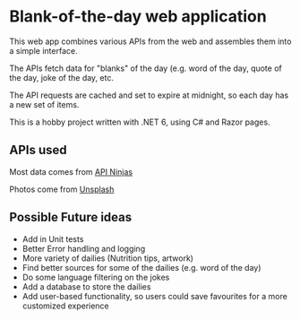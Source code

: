 # Blank-of-the-day web application

This web app combines various APIs from the web and assembles them into a simple interface. 

The APIs fetch data for "blanks" of the day (e.g. word of the day, quote of the day, joke of the day, etc.

The API requests are cached and set to expire at midnight, so each day has a new set of items. 

This is a hobby project written with .NET 6, using C# and Razor pages.


## APIs used

Most data comes from [API Ninjas](https://api-ninjas.com/)

Photos come from [Unsplash](https://api-ninjas.com/)

## Possible Future ideas
- Add in Unit tests
- Better Error handling and logging
- More variety of dailies (Nutrition tips, artwork)
- Find better sources for some of the dailies (e.g. word of the day)
- Do some language filtering on the jokes
- Add a database to store the dailies
- Add user-based functionality, so users could save favourites for a more customized experience
